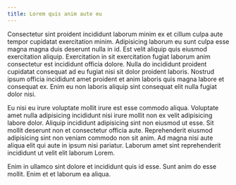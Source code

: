 ```yaml
---
title: Lorem quis anim aute eu
---
```


Consectetur sint proident incididunt laborum minim ex et cillum culpa aute tempor cupidatat exercitation minim. Adipisicing laborum eu sunt culpa esse magna magna duis deserunt nulla in id. Est velit aliquip quis eiusmod exercitation aliquip. Exercitation in sit exercitation fugiat laborum anim consectetur est incididunt officia dolore. Nulla do incididunt proident cupidatat consequat ad eu fugiat nisi sit dolor proident laboris. Nostrud ipsum officia incididunt amet proident et anim laboris quis magna labore et consequat ex. Enim eu non laboris aliquip sint consequat elit nulla fugiat dolor nisi.

Eu nisi eu irure voluptate mollit irure est esse commodo aliqua. Voluptate amet nulla adipisicing incididunt nisi irure mollit non ex velit adipisicing labore dolor. Aliquip incididunt adipisicing sint non eiusmod ut esse. Sit mollit deserunt non et consectetur officia aute. Reprehenderit eiusmod adipisicing sint non veniam commodo non sit anim. Ad magna nisi aute aliqua elit qui aute in ipsum nisi pariatur. Laborum amet sint reprehenderit incididunt ut velit elit laborum Lorem.

Enim in ullamco sint dolore et incididunt quis id esse. Sunt anim do esse mollit. Enim et et laborum ea aliqua.